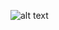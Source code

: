 ![alt text](https://github.com/samedsay/LeetCode/blob/master/Arrays-101/Move%20Zeroes/MoveZero.png)
